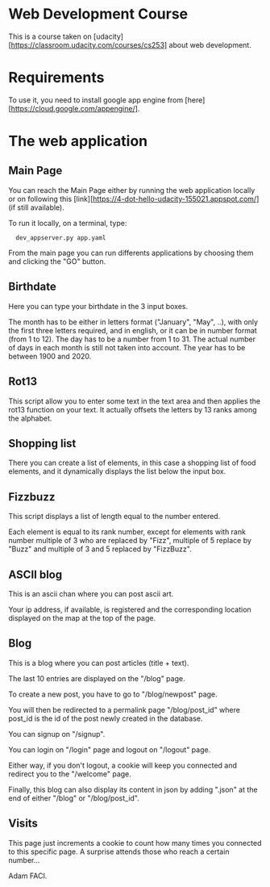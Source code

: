 # Web Development Course

  This is a course taken on [udacity][https://classroom.udacity.com/courses/cs253] about web development.

# Requirements

  To use it, you need to install google app engine from [here][https://cloud.google.com/appengine/].

# The web application

## Main Page

   You can reach the Main Page either by running the web application locally or on following this [link][https://4-dot-hello-udacity-155021.appspot.com/] (if still available).

   To run it locally, on a terminal, type:

      dev_appserver.py app.yaml

   From the main page you can run differents applications by choosing them and clicking the "GO" button.

## Birthdate

   Here you can type your birthdate in the 3 input boxes.

   The month has to be either in letters format ("January", "May", ..), with only the first three letters required, and in english, or it can be in number format (from 1 to 12).
   The day has to be a number from 1 to 31. The actual number of days in each month is still not taken into account.
   The year has to be between 1900 and 2020.

## Rot13

   This script allow you to enter some text in the text area and then applies the rot13 function on your text. It actually offsets the letters by 13 ranks among the alphabet.

## Shopping list

   There you can create a list of elements, in this case a shopping list of food elements, and it dynamically displays the list below the input box.

## Fizzbuzz

   This script displays a list of length equal to the number entered.

   Each element is equal to its rank number, except for elements with rank number multiple of 3 who are replaced by "Fizz", multiple of 5 replace by "Buzz" and multiple of 3 and 5 replaced by "FizzBuzz".

## ASCII blog

   This is an ascii chan where you can post ascii art.

   Your ip address, if available, is registered and the corresponding location displayed on the map at the top of the page.


## Blog

   This is a blog where you can post articles (title + text).

   The last 10 entries are displayed on the "/blog" page.

   To create a new post, you have to go to "/blog/newpost" page.

   You will then be redirected to a permalink page "/blog/post_id" where post_id is the id of the post newly created in the database.

   You can signup on "/signup".

   You can login on "/login" page and logout on "/logout" page.

   Either way, if you don't logout, a cookie will keep you connected and redirect you to the "/welcome" page.

   Finally, this blog can also display its content in json by adding ".json" at the end of either "/blog" or "/blog/post_id".


## Visits

   This page just increments a cookie to count how many times you connected to this specific page. A surprise attends those who reach a certain number...



Adam FACI.